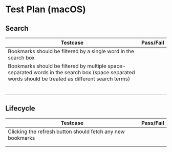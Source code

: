 # Test Plan (macOS)

## Search

| Testcase                                                     | Pass/Fail |
| ------------------------------------------------------------ | --------- |
| Bookmarks should be filtered by a single word in the search box |           |
| Bookmarks should be filtered by multiple space-separated words in the search box (space separated words should be treated as different search terms) |           |
|                                                              |           |
|                                                              |           |
|                                                              |           |
|                                                              |           |
|                                                              |           |
|                                                              |           |

## Lifecycle

| Testcase                                                   | Pass/Fail |
| ---------------------------------------------------------- | --------- |
| Clicking the refresh button should fetch any new bookmarks |           |
|                                                            |           |
|                                                            |           |

